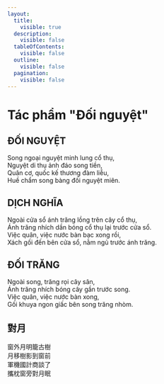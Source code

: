 ```yaml
---
layout:
  title:
    visible: true
  description:
    visible: false
  tableOfContents:
    visible: false
  outline:
    visible: false
  pagination:
    visible: false
---
```


# Tác phẩm "Đối nguyệt"

## ĐỐI NGUYỆT

Song ngoại nguyệt minh lung cổ thụ,\
Nguyệt di thụ ảnh đáo song tiền,\
Quân cơ, quốc kế thương đàm liễu,\
Huề chẩm song bàng đối nguyệt miên.

## DỊCH NGHĨA

Ngoài cửa sổ ánh trăng lồng trên cây cổ thụ,\
Ánh trăng nhích dần bóng cổ thụ lại trước cửa sổ.\
Việc quân, việc nước bàn bạc xong rồi,\
Xách gối đến bên cửa sổ, nằm ngủ trước ánh trăng.

## ĐỐI TRĂNG

Ngoài song, trăng rọi cây sân,\
Ánh trăng nhích bóng cây gần trước song.\
Việc quân, việc nước bàn xong,\
Gối khuya ngon giấc bên song trăng nhòm.

## 對月

窗外月明籠古樹\
月移樹影到窗前\
軍機國計商談了\
攜枕窗旁對月眠
